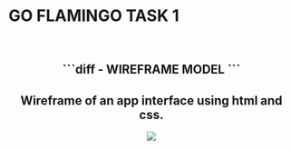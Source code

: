 # GO FLAMINGO TASK 1

<br>
<h2 align="center">
  ```diff
  - WIREFRAME MODEL
  ```
</h2>
<h2 align="center">Wireframe of an app interface using html and css.</h2>

<p align="center">
  <img src="https://github.com/user-attachments/assets/b87b4961-66ab-4bd8-827c-53e6a9a16ae9">
</p>
